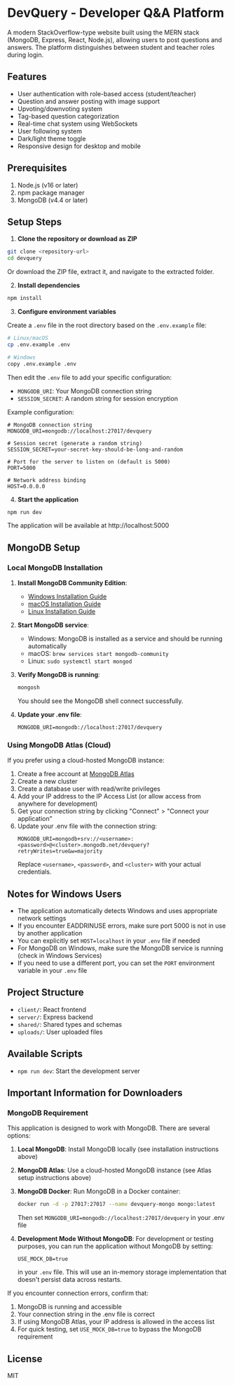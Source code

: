 # DevQuery - Developer Q&A Platform

A modern StackOverflow-type website built using the MERN stack (MongoDB, Express, React, Node.js), allowing users to post questions and answers. The platform distinguishes between student and teacher roles during login.

## Features

- User authentication with role-based access (student/teacher)
- Question and answer posting with image support
- Upvoting/downvoting system
- Tag-based question categorization
- Real-time chat system using WebSockets
- User following system
- Dark/light theme toggle
- Responsive design for desktop and mobile

## Prerequisites

1. Node.js (v16 or later)
2. npm package manager
3. MongoDB (v4.4 or later)

## Setup Steps

1. **Clone the repository or download as ZIP**

```bash
git clone <repository-url>
cd devquery
```

Or download the ZIP file, extract it, and navigate to the extracted folder.

2. **Install dependencies**

```bash
npm install
```

3. **Configure environment variables**

Create a `.env` file in the root directory based on the `.env.example` file:

```bash
# Linux/macOS
cp .env.example .env

# Windows
copy .env.example .env
```

Then edit the `.env` file to add your specific configuration:
- `MONGODB_URI`: Your MongoDB connection string
- `SESSION_SECRET`: A random string for session encryption

Example configuration:
```
# MongoDB connection string
MONGODB_URI=mongodb://localhost:27017/devquery

# Session secret (generate a random string)
SESSION_SECRET=your-secret-key-should-be-long-and-random

# Port for the server to listen on (default is 5000)
PORT=5000

# Network address binding
HOST=0.0.0.0
```

4. **Start the application**

```bash
npm run dev
```

The application will be available at http://localhost:5000

## MongoDB Setup

### Local MongoDB Installation

1. **Install MongoDB Community Edition**:
   - [Windows Installation Guide](https://docs.mongodb.com/manual/tutorial/install-mongodb-on-windows/)
   - [macOS Installation Guide](https://docs.mongodb.com/manual/tutorial/install-mongodb-on-os-x/)
   - [Linux Installation Guide](https://docs.mongodb.com/manual/administration/install-on-linux/)

2. **Start MongoDB service**:
   - Windows: MongoDB is installed as a service and should be running automatically
   - macOS: `brew services start mongodb-community`
   - Linux: `sudo systemctl start mongod`

3. **Verify MongoDB is running**:
   ```bash
   mongosh
   ```
   You should see the MongoDB shell connect successfully.

4. **Update your .env file**:
   ```
   MONGODB_URI=mongodb://localhost:27017/devquery
   ```

### Using MongoDB Atlas (Cloud)

If you prefer using a cloud-hosted MongoDB instance:

1. Create a free account at [MongoDB Atlas](https://www.mongodb.com/cloud/atlas/register)
2. Create a new cluster
3. Create a database user with read/write privileges
4. Add your IP address to the IP Access List (or allow access from anywhere for development)
5. Get your connection string by clicking "Connect" > "Connect your application"
6. Update your .env file with the connection string:
   ```
   MONGODB_URI=mongodb+srv://<username>:<password>@<cluster>.mongodb.net/devquery?retryWrites=true&w=majority
   ```
   Replace `<username>`, `<password>`, and `<cluster>` with your actual credentials.

## Notes for Windows Users

- The application automatically detects Windows and uses appropriate network settings
- If you encounter EADDRINUSE errors, make sure port 5000 is not in use by another application
- You can explicitly set `HOST=localhost` in your `.env` file if needed
- For MongoDB on Windows, make sure the MongoDB service is running (check in Windows Services)
- If you need to use a different port, you can set the `PORT` environment variable in your `.env` file

## Project Structure

- `client/`: React frontend
- `server/`: Express backend
- `shared/`: Shared types and schemas
- `uploads/`: User uploaded files

## Available Scripts

- `npm run dev`: Start the development server

## Important Information for Downloaders

### MongoDB Requirement

This application is designed to work with MongoDB. There are several options:

1. **Local MongoDB**: Install MongoDB locally (see installation instructions above)
2. **MongoDB Atlas**: Use a cloud-hosted MongoDB instance (see Atlas setup instructions above)
3. **MongoDB Docker**: Run MongoDB in a Docker container:
   ```bash
   docker run -d -p 27017:27017 --name devquery-mongo mongo:latest
   ```
   Then set `MONGODB_URI=mongodb://localhost:27017/devquery` in your .env file

4. **Development Mode Without MongoDB**: For development or testing purposes, you can run the application without MongoDB by setting:
   ```
   USE_MOCK_DB=true
   ```
   in your `.env` file. This will use an in-memory storage implementation that doesn't persist data across restarts.

If you encounter connection errors, confirm that:
1. MongoDB is running and accessible
2. Your connection string in the .env file is correct
3. If using MongoDB Atlas, your IP address is allowed in the access list
4. For quick testing, set `USE_MOCK_DB=true` to bypass the MongoDB requirement

## License

MIT